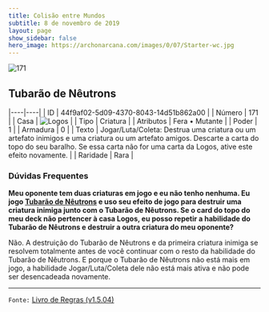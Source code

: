 ```yaml
---
title: Colisão entre Mundos
subtitle: 8 de novembro de 2019
layout: page
show_sidebar: false
hero_image: https://archonarcana.com/images/0/07/Starter-wc.jpg
---
```


![171](https://cdn.keyforgegame.com/media/card_front/pt/452_171_Q4HFG22WPXC6_pt.png)

## Tubarão de Nêutrons

|----|----|
| ID | 44f9af02-5d09-4370-8043-14d51b862a00 |
| Número | 171 |
| Casa | ![Logos](https://archonarcana.com/images/thumb/c/ce/Logos.png/22px-Logos.png "Logos") |
| Tipo | Criatura |
| Atributos | Fera • Mutante |
| Poder | 1 |
| Armadura | 0 |
| Texto | Jogar/Luta/Coleta: Destrua uma criatura ou um artefato inimigos e uma criatura ou um artefato amigos. Descarte a carta do topo do seu baralho. Se essa carta não for uma carta da Logos, ative este efeito novamente. |
| Raridade | Rara |

### Dúvidas Frequentes

**Meu oponente tem duas criaturas em jogo e eu não tenho nenhuma.
Eu jogo [Tubarão de Nêutrons](/cota/146) e uso seu efeito de jogo
para destruir uma criatura inimiga junto com o Tubarão de Nêutrons.
Se o card do topo do meu deck não pertencer à casa Logos, eu
posso repetir a habilidade do Tubarão de Nêutrons e destruir a
outra criatura do meu oponente?**

Não. A destruição do Tubarão de Nêutrons e da primeira criatura
inimiga se resolvem totalmente antes de você continuar com o resto da
habilidade do Tubarão de Nêutrons. E porque o Tubarão de Nêutrons
não está mais em jogo, a habilidade Jogar/Luta/Coleta dele não está
mais ativa e não pode ser desencadeada novamente.

<hr/>

`Fonte:` [Livro de Regras (v1.5.04)](https://drive.google.com/open?id=14pM1J8ZR_4hZbGFZt-ArQdAGsHCPEQdE)
